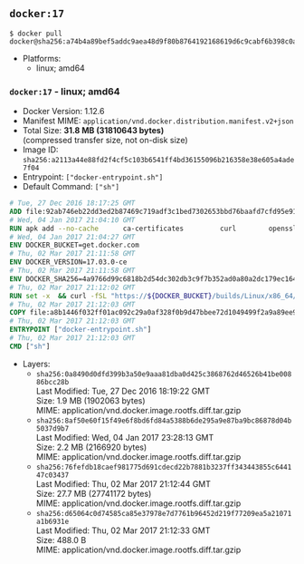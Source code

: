 ## `docker:17`

```console
$ docker pull docker@sha256:a74b4a89bef5addc9aea48d9f80b8764192168619d6c9cabf6b398c0a31f8439
```

-	Platforms:
	-	linux; amd64

### `docker:17` - linux; amd64

-	Docker Version: 1.12.6
-	Manifest MIME: `application/vnd.docker.distribution.manifest.v2+json`
-	Total Size: **31.8 MB (31810643 bytes)**  
	(compressed transfer size, not on-disk size)
-	Image ID: `sha256:a2113a44e88fd2f4cf5c103b6541ff4bd36155096b216358e38e605a4ade7f04`
-	Entrypoint: `["docker-entrypoint.sh"]`
-	Default Command: `["sh"]`

```dockerfile
# Tue, 27 Dec 2016 18:17:25 GMT
ADD file:92ab746eb22dd3ed2b87469c719adf3c1bed7302653bbd76baafd7cfd95e911e in / 
# Wed, 04 Jan 2017 21:04:10 GMT
RUN apk add --no-cache 		ca-certificates 		curl 		openssl
# Wed, 04 Jan 2017 21:04:27 GMT
ENV DOCKER_BUCKET=get.docker.com
# Thu, 02 Mar 2017 21:11:58 GMT
ENV DOCKER_VERSION=17.03.0-ce
# Thu, 02 Mar 2017 21:11:58 GMT
ENV DOCKER_SHA256=4a9766d99c6818b2d54dc302db3c9f7b352ad0a80a2dc179ec164a3ba29c2d3e
# Thu, 02 Mar 2017 21:12:02 GMT
RUN set -x 	&& curl -fSL "https://${DOCKER_BUCKET}/builds/Linux/x86_64/docker-${DOCKER_VERSION}.tgz" -o docker.tgz 	&& echo "${DOCKER_SHA256} *docker.tgz" | sha256sum -c - 	&& tar -xzvf docker.tgz 	&& mv docker/* /usr/local/bin/ 	&& rmdir docker 	&& rm docker.tgz 	&& docker -v
# Thu, 02 Mar 2017 21:12:03 GMT
COPY file:a8b1446f032ff01ac092c29a0af328f0b9d47bbee72d1049499f2a9a89ee988a in /usr/local/bin/ 
# Thu, 02 Mar 2017 21:12:03 GMT
ENTRYPOINT ["docker-entrypoint.sh"]
# Thu, 02 Mar 2017 21:12:03 GMT
CMD ["sh"]
```

-	Layers:
	-	`sha256:0a8490d0dfd399b3a50e9aaa81dba0d425c3868762d46526b41be00886bcc28b`  
		Last Modified: Tue, 27 Dec 2016 18:19:22 GMT  
		Size: 1.9 MB (1902063 bytes)  
		MIME: application/vnd.docker.image.rootfs.diff.tar.gzip
	-	`sha256:8af50e60f15f49e6f8bd6fd84a5388b6de295a9e87ba9bc86878d04b5037d9b7`  
		Last Modified: Wed, 04 Jan 2017 23:28:13 GMT  
		Size: 2.2 MB (2166920 bytes)  
		MIME: application/vnd.docker.image.rootfs.diff.tar.gzip
	-	`sha256:76fefdb18caef981775d691cdecd22b7881b3237ff343443855c644147c03437`  
		Last Modified: Thu, 02 Mar 2017 21:12:44 GMT  
		Size: 27.7 MB (27741172 bytes)  
		MIME: application/vnd.docker.image.rootfs.diff.tar.gzip
	-	`sha256:d65064c0d74585ca85e37978e7d7761b96452d219f77209ea5a21071a1b6931e`  
		Last Modified: Thu, 02 Mar 2017 21:12:33 GMT  
		Size: 488.0 B  
		MIME: application/vnd.docker.image.rootfs.diff.tar.gzip
